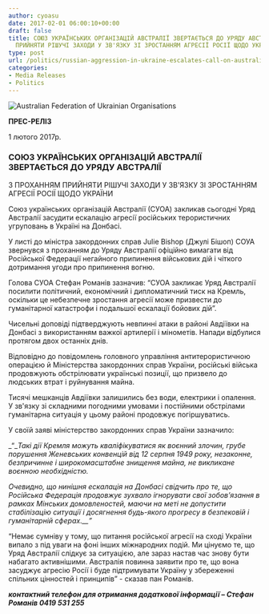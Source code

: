 ```yaml
---
author: cyoasu
date: 2017-02-01 06:00:10+00:00
draft: false
title: СОЮЗ УКРАЇНСЬКИХ ОРГАНІЗАЦІЙ АВСТРАЛІЇ ЗВЕРТАЄТЬСЯ ДО УРЯДУ АВСТРАЛІЇ З ПРОХАННЯМ
  ПРИЙНЯТИ РІШУЧІ ЗАХОДИ У ЗВ'ЯЗКУ ЗІ ЗРОСТАННЯМ АГРЕСІЇ РОСІЇ ЩОДО УКРАЇНИ
type: post
url: /politics/russian-aggression-in-ukraine-escalates-call-on-australian-government-to-take-stronger-action-ukr/
categories:
- Media Releases
- Politics
---
```


![Australian Federation of Ukrainian Organisations](http://www.ozeukes.com/wp-content/uploads/2014/10/image001.png)



**ПРЕС-РЕЛІЗ**




1 лютого 2017р.





### СОЮЗ УКРАЇНСЬКИХ ОРГАНІЗАЦІЙ АВСТРАЛІЇ ЗВЕРТАЄТЬСЯ ДО УРЯДУ АВСТРАЛІЇ
З ПРОХАННЯМ ПРИЙНЯТИ РІШУЧІ ЗАХОДИ
У ЗВ'ЯЗКУ ЗІ ЗРОСТАННЯМ АГРЕСІЇ РОСІЇ ЩОДО УКРАЇНИ


Союз українських організацій Австралії (СУОА) закликав сьогодні Уряд Австралії засудити ескалацію агресії російських терористичних угруповань в Україні на Донбасі.

У листі до міністра закордонних справ Julie Bishop (Джулі Бішоп) СОУА звернувся з проханням до Уряду Австралії офіційно вимагати від Російської Федерації негайного припинення військових дій і чіткого дотримання угоди про припинення вогню.

Голова СУОА Стефан Романів зазначив: “СУОА закликає Уряд Австралії посилити політичний, економічний і дипломатичний тиск на Кремль, оскільки це небезпечне зростання агресії може призвести до гуманітарної катастрофи і подальшої ескалації бойових дій”.

Чисельні доповіді підтверджують невпинні атаки в районі Авдіївки на Донбасі з використанням важкої артилерії і мінометів. Напади відбулися протягом двох останніх днів.

Відповідно до повідомлень головного управління антитерористичною операцією й Міністерства закордонних справ України, російські війська продовжують обстрілювати українські позиції, що призвело до людських втрат і руйнування майна.

Тисячі мешканців Авдіївки залишились без води, електрики і опалення. У зв'язку зі складними погодними умовами і постійними обстрілами гуманітарна ситуація у цьому районі продовжує погіршуватись.

У своїй заяві міністерство закордонних справ України зазначило:

_“__Такі дії Кремля можуть кваліфікуватися як воєнний злочин, грубе порушення Женевських конвенцій від 12 серпня 1949 року, незаконне, безпричинне і широкомасштабне знищення майна, не викликане воєнною необхідністю._

_Очевидно, що нинішня ескалація на Донбасі свідчить про те, що Російська Федерація продовжує зухвало ігнорувати свої зобов’язання в рамках Мінських домовленостей, маючи на меті не допустити стабілізацію ситуації і досягнення будь-якого прогресу в безпековій і гуманітарній сферах.__”_

“Немає сумніву у тому, що питання російської агресії на сході України випало з під уваги на фоні інших міжнародних подій. Ми цінуємо те, що Уряд Австралії слідкує за ситуацією, але зараз настав час знову бути набагато активнішими. Австралія повинна заявити про те, що вона засуджує агресію Росії і буде підтримувати Україну у збереженні спільних цінностей і принципів” - сказав пан Романів.

**_контактний телефон для отримання додаткової інформації – Стефан Романів 0419 531 255_**
